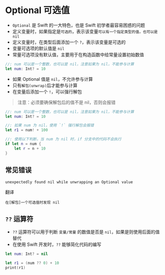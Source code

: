 # Optional 可选值

* `Optional` 是 Swift 的一大特色，也是 Swift 初学者最容易困惑的问题
* 定义变量时，如果指定是`可选的`，表示该变量`可以有一个指定类型的值，也可以是 nil`
* 定义变量时，在类型后面添加一个 `?`，表示该变量是可选的
* 变量可选项的默认值是 `nil`
* 常量可选项没有默认值，主要用于在构造函数中给常量设置初始数值

```swift
//: num 可以是一个整数，也可以是 nil，注意如果为 nil，不能参与计算
let num: Int? = 10
```

* 如果 Optional 值是 `nil`，不允许参与计算
* 只有`解包(unwrap)`后才能参与计算
* 在变量后添加一个 `!`，可以强行解包

> 注意：必须要确保解包后的值不是 nil，否则会报错

```swift
//: num 可以是一个整数，也可以是 nil，注意如果为 nil，不能参与计算
let num: Int? = 10

//: 如果 num 为 nil，使用 `!` 强行解包会报错
let r1 = num! + 100

//: 使用以下判断，当 num 为 nil 时，if 分支中的代码不会执行
if let n = num {
    let r = n + 10
}
```

## 常见错误

`unexpectedly found nil while unwrapping an Optional value`

翻译

`在[解包]一个可选值时发现 nil`

## `??` 运算符

* `??` 运算符可以用于判断 `变量/常量` 的数值是否是 `nil`，如果是则使用后面的值替代
* 在使用 Swift 开发时，`??` 能够简化代码的编写

```swift
let num: Int? = nil

let r1 = (num ?? 0) + 10
print(r1)
```



